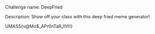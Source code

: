 Challenge name: DeepFried

Description: Show off your class with this deep fried meme generator!

UMASS{v@Mo$_APr0nTaR_1!i!I!}
